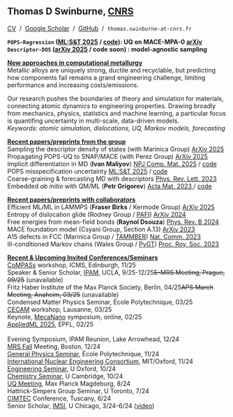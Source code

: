 ## Thomas D Swinburne, <a href="http://www.cnrs.fr" target="_new">CNRS</a>
<a href="pdf/CV-TomSwinburne-2024.pdf" target="_new">CV</a>
&nbsp;/&nbsp;
<a href="https://scholar.google.com/citations?hl=en&user=vgHQd9cAAAAJ&view_op=list_works&sortby=pubdate" target="_new">Google Scholar</a>
&nbsp;/&nbsp;
<a href="https://github.com/tomswinburne/" target="_new">GitHub</a>
&nbsp;/&nbsp;
<code>thomas.swinburne-at-cnrs.fr</code>

<strong><code>POPS-Regression</code> (<a href="https://iopscience.iop.org/article/10.1088/2632-2153/ad9fce/meta" _target="_new">ML:S&T 2025</a> / <a href="https://github.com/tomswinburne/POPS-Regression" target="_new">code</a>): UQ on MACE-MPA-0 <a href="https://arxiv.org/abs/2502.07104" target="_new">arXiv</a></strong>
<br>
<strong><code>Descriptor-DOS</code> (<a href="https://arxiv.org/abs/2502.18191" target="_new">arXiv 2025</a> / code soon) :  model-agnostic sampling</strong>


<u><strong>New approaches in computational metallurgy</strong></u><br>
Metallic alloys are uniquely strong, ductile and recyclable, but predicting how components fail remains a grand engineering challenge, limiting performance and increasing costs/emissions.

Our research pushes the boundaries of theory and simulation for materials, connecting atomic dynamics to engineering properties. Drawing broadly from mechanics, physics, statistics and machine learning, a particular focus is quantifing uncertainty in multi-scale, data-driven models.<br>
<em>Keywords: atomic simulation, dislocations, UQ, Markov models, forecasting</em><br>

<u><strong>Recent papers/preprints from the group</strong></u><br>
Sampling the descriptor density of states (with Marinica Group)
<a href="https://arxiv.org/abs/2502.18191" target="_new">ArXiv 2025</a><br>
Propagating POPS-UQ to SNAP/MACE (with Perez Group) <a href="https://arxiv.org/abs/2502.07104" target="_new">ArXiv 2025</a><br>
Implicit differentiation in MD (<b>Ivan Maliyov</b>) <a href="https://www.nature.com/articles/s41524-024-01506-0" _target="_new">NPJ Comp. Mat. 2025</a> / <a href="https://github.com/marseille-matmol/LammpsImplicitDerivative" target="_new">code</a><br>
POPS misspecification uncertainty
<a href="https://iopscience.iop.org/article/10.1088/2632-2153/ad9fce/meta" _target="_new">ML:S&T 2025</a> / <a href="https://github.com/tomswinburne/POPS-Regression" target="_new">code</a><br>
Coarse-graining & forecasting MD with descriptors 
<a href="http://dx.doi.org/10.1103/PhysRevLett.131.236101" target="_new" > Phys. Rev. Lett. 2023</a><br>
Embedded <em>ab initio</em> with QM/ML (<b>Petr Grigorev</b>)
<a href="https://doi.org/10.1016/j.actamat.2023.118734" target="_new" >Acta Mat. 2023 </a> / 
<a href="https://github.com/marseille-matmol/LML-retrain" target="_new">code</a><br>


<u><strong>Recent papers/preprints with collaborators</strong></u><br>
Efficient ML/ML in LAMMPS (<b>Fraser Birks</b> / Kermode Group)
<a href="https://arxiv.org/abs/2502.19081" target="_new" >ArXiv 2025</a><br>
Entropy of dislocation glide (Rodney Group / <a href="https://github.com/tomswinburne/PAFI" target="_new">PAFI</a>)
<a href="https://arxiv.org/abs/2410.04813" target="_new" >ArXiv 2024</a><br>
Free energies from mean-field bonds (<b>Raynol Dsouza</b>)
<a href="https://journals.aps.org/prb/abstract/10.1103/PhysRevB.109.064108" _target="_new" >Phys. Rev. B 2024</a><br>
MACE foundation model (Csyani Group, Section A.13)
<a href="https://arxiv.org/abs/2401.00096" >ArXiv 2023</a><br>
A15 defects in FCC (Marinica Group / <a href="https://github.com/tomswinburne/TAMMBER" target="_new">TAMMBER</a>)
<a href="https://www.nature.com/articles/s41467-023-38729-6" target="_new" >Nat. Comm. 2023</a><br>
Ill-conditioned Markov chains (Wales Group / <a href="https://github.com/tomswinburne/PyGT" target="_new">PyGT</a>)
<a href="https://royalsocietypublishing.org/doi/abs/10.1098/rsta.2022.0245" target="_new" >Proc. Roy. Soc. 2023</a><br>

<u><strong>Recent & Upcoming Invited Conferences/Seminars</strong></u><br>
<a href="https://www.icms.org.uk/workshops" target="_new">CoMPASs</a> workshop, ICMS, Edinburgh, 11/25<br>
Speaker & Senior Scholar, <a href="https://www.ipam.ucla.edu/programs/long-programs/bridging-the-gap-transitioning-from-deterministic-to-stochastic-interaction-modeling-in-electrochemistry/" target="_new">IPAM</a>, UCLA, 9/25-12/25<s>E-MRS Meeting, Prague, 09/25</s> (unavailable)<br>
Fritz Haber Institute of the Max Planck Society, Berlin, 04/25<s>APS March Meeting, Anaheim, 03/25</s> (unavailable)<br>Condensed Matter Physics Seminar, École Polytechnique, 03/25<br>
<a href="https://www.cecam.org/workshop-details/fulfilling-the-multiscale-promise-in-materials-getting-information-out-of-the-atomistic-scale-1283" target="_new">CECAM</a> workshop, Lausanne, 03/25<br>
Keynote, <a href="https://mecanano.com/working-groups/wg2/" target="_new">MecaNano</a> symposium, online, 02/25<br>
<a href="https://2025.appliedmldays.org/" target="_new">AppliedML 2025</a>, EPFL, 02/25<br>
<br>
Evening Symposium, IPAM Reunion, Lake Arrowhead, 12/24<br>
<a href="https://www.mrs.org/meetings-events/annual-meetings/2024-mrs-fall-meeting/symposium-sessions/call-for-papers/2024-fall-meeting/Symposium_MT01" target="_new">MRS Fall</a> Meeting, Boston, 12/24<br>
<a href="https://www.polytechnique.edu/education/departements-denseignement-et-de-recherche/departement-de-physique/seminaires-et-conferences" target="_new">General Physics Seminar</a>, École Polytechnique, 11/24<br>
<a href="https://ukaea.zoom.us/webinar/register/WN_w6W5HMKfSwug8ZIFYRQf9g#/registration" ttarget="_new">International Nuclear Engineering Consortium</a>, MIT/Oxford, 11/24<br>
<a href="https://eng.ox.ac.uk/solidmech/seminars/" target="_new">Engineering Seminar</a>, U Oxford, 10/24<br>
<a href="https://www.ch.cam.ac.uk/talk/216568" target="_new">Chemistry Seminar</a>, U Cambridge, 10/24<br>
<a href="https://indico3.mpi-magdeburg.mpg.de/event/40/" target="_new">UQ Meeting</a>, Max Planck Magdeburg, 8/24<br>
Hattrick-Simpers Group Seminar, U Toronto, 7/24<br>
<a href="https://www.cimtec-congress.org/" target="_new">CIMTEC</a> Conference, Tuscany, 6/24<br>
Senior Scholar, <a href="https://www.imsi.institute/activities/data-driven-materials-informatics/" target="_new">
IMSI</a>, U Chicago, 3/24-6/24 (<a href="https://www.imsi.institute/videos/descriptor-coarse-graining-and-forecasting-atomic-simulations/" target="_new">video</a>)<br>
